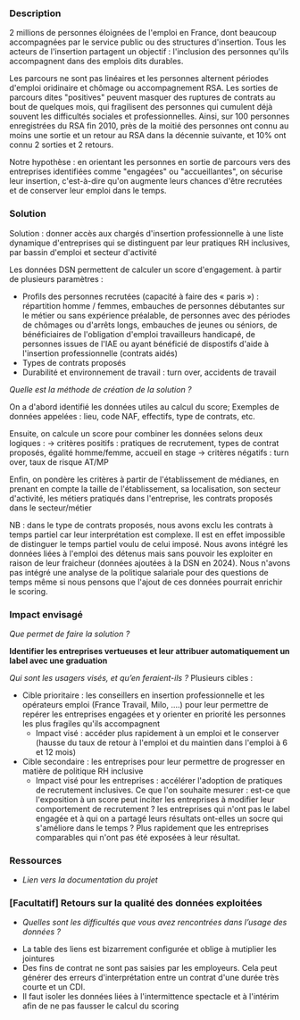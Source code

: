 ### Description

2 millions de personnes éloignées de l'emploi en France, dont beaucoup accompagnées par le service public ou des structures d'insertion. Tous les acteurs de l'insertion partagent un objectif : l'inclusion des personnes qu'ils accompagnent dans des emplois dits durables. 

Les parcours ne sont pas linéaires et les personnes alternent périodes d'emploi oridinaire et chômage ou accompagnement RSA. Les sorties de parcours dites "positives" peuvent masquer des ruptures de contrats au bout de quelques mois, qui fragilisent des personnes qui cumulent déjà souvent les difficultés sociales et professionnelles. Ainsi, sur 100 personnes enregistrées du RSA fin 2010, près de la moitié des personnes ont connu au moins une sortie et un retour au RSA dans la décennie suivante, et 10% ont connu 2 sorties et 2 retours. 

Notre hypothèse : en orientant les personnes en sortie de parcours vers des entreprises identifiées comme "engagées" ou "accueillantes", on sécurise leur insertion, c'est-à-dire qu'on augmente leurs chances d'être recrutées et de conserver leur emploi dans le temps. 

### Solution

Solution : donner accès aux chargés d'insertion professionnelle à une liste dynamique d'entreprises qui se distinguent par leur pratiques RH inclusives, par bassin d'emploi et secteur d'activité

Les données DSN permettent de calculer un score d'engagement. à partir de plusieurs paramètres : 
+ Profils des personnes recrutées (capacité à faire des « paris ») : répartition homme / femmes, embauches de personnes débutantes sur le métier ou sans expérience préalable, de personnes avec des périodes de chômages ou d'arrêts longs, embauches de jeunes ou séniors, de bénéficiaires de l'obligation d'emploi travailleurs handicapé, de personnes issues de l'IAE ou ayant bénéficié de dispostifs d'aide à l'insertion professionnelle (contrats aidés)
+ Types de contrats proposés 
+ Durabilité et environnement de travail :  turn over, accidents de travail

*Quelle est la méthode de création de la solution ?*

On a d'abord identifié les données utiles au calcul du score; Exemples de données appelées : lieu, code NAF, effectifs, type de contrats, etc. 

Ensuite, on calcule un score pour combiner les données selons deux logiques : 
  -> critères positifs : pratiques de recrutement, types de contrat proposés, égalité homme/femme, accueil en stage
  -> critères négatifs : turn over, taux de risque AT/MP

Enfin, on pondère les critères à partir de l'établissement de médianes, en prenant en compte la taille de l'établissement, sa localisation, son secteur d'activité, les métiers pratiqués dans l'entreprise, les contrats proposés dans le secteur/métier

NB : dans le type de contrats proposés, nous avons exclu les contrats à temps partiel car leur interprétation est complexe. Il est en effet impossible de distinguer le temps partiel voulu de celui imposé.  Nous avons intégré  les données liées à l'emploi des détenus mais sans pouvoir les exploiter en raison de leur fraicheur (données ajoutées à la DSN en 2024).
Nous n'avons pas intégré une analyse de la politique salariale pour des questions de temps même si nous pensons que l'ajout de ces données pourrait enrichir le scoring.

### Impact envisagé
*Que permet de faire la solution ?*

**Identifier les entreprises vertueuses et leur attribuer automatiquement un label avec une graduation**

*Qui sont les usagers visés, et qu’en feraient-ils ?*
Plusieurs cibles :
- Cible prioritaire : les conseillers en insertion professionnelle et les opérateurs emploi (France Travail, Milo, ....) pour leur permettre de repérer les entreprises engagées et y orienter en priorité les personnes les plus fragiles qu'ils accompagnent
  - Impact visé : accéder plus rapidement à un emploi et le conserver (hausse du taux de retour  à l'emploi et du maintien dans l'emploi à 6 et 12 mois)
- Cible secondaire : les entreprises pour leur permettre de progresser en matière de politique RH inclusive
  - Impact visé pour les entreprises : accélérer l'adoption de pratiques de recrutement inclusives. Ce que l'on souhaite mesurer : est-ce que l'exposition à un score peut inciter les entreprises à modifier leur comportement de recrutement ? les entreprises qui n'ont pas le label engagée et à qui on a partagé leurs résultats ont-elles un socre qui s'améliore dans le temps ? Plus rapidement que les entreprises comparables qui n'ont pas été exposées à leur résultat. 
  
### Ressources

* *Lien vers la documentation du projet*

### [Facultatif] Retours sur la qualité des données exploitées

* *Quelles sont les difficultés que vous avez rencontrées dans l’usage des données ?*
- La table des liens est bizarrement configurée et oblige à mutiplier les jointures
- Des fins de contrat ne sont pas saisies par les employeurs. Cela peut générer des erreurs d'interprétation entre un contrat d'une durée très courte et un CDI.
- Il faut isoler les données liées à l'intermittence spectacle et à l'intérim afin de ne pas fausser le calcul du scoring

